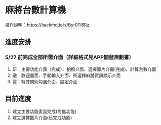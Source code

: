 # 麻將台數計算機
操作說明：https://hackmd.io/s/Byr0Tl6Rz

## 進度安排
### 5/27 前完成全部所需介面（詳細格式見APP開發規劃書）
1. 妍：主要功能介面（完成）、拍照介面、選擇圖片介面(完成)、計算台數介面
2. 融：歡迎畫面、手動輸入介面、所選擇麻將資訊顯示介面
3. 豐：特殊規則勾選介面、設定介面



## 目前進度
1. 建立主要功能畫面完成(尚無功能)
2. 建立選擇圖片介面(已完成功能)
